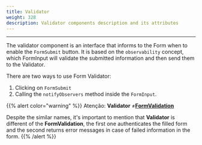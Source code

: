 ```yaml
---
title: Validator
weight: 328
description: Validator components description and its attributes
---
```


---

The validator component is an interface that informs to the Form when to enable the `FormSubmit` button. It is based on the `observability` concept, which FormInput will validate the submitted information and then send them to the Validator.

There are two ways to use Form Validator:

1. Clicking on `FormSubmit`
2. Calling the `notifyObservers` method inside the `FormInput`.

{{% alert color="warning" %}}
Atenção: **Validator** ≠[**FormValidation**](/home/api/actions/formvalidation/)

Despite the similar names, it's important to mention that **Validator** is different of the **FormValidation**, the first one authenticates the filled form and the second returns error messages in case of failed information in the form.
{{% /alert %}}
